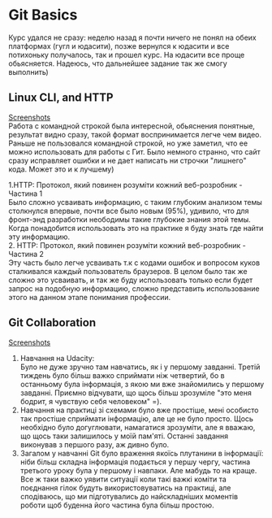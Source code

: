 # Git Basics
Курс удался не сразу: неделю назад я почти ничего не понял на обеих платформах (гугл и юдасити), позже вернулся к юдасити и все потихоньку получалось, так и прошел курс. На юдасити все проще обьясняется. Надеюсь, что дальнейшее задание так же смогу выполнить)
## Linux CLI, and HTTP   
[Screenshots](https://github.com/IhorOzerov/kottans-frontend/tree/main/task_linux_cli)      
Работа с командной строкой была интересной, обьяснения понятные, результат видно сразу, такой формат воспринимается легче чем видео. Раньше не пользовался командной строкой, но уже заметил, что ее можно использовать для работы с Гит. Было немного странно, что сайт сразу исправляет ошибки и не дает написать ни строчки "лишнего" кода. Может это и к лучшему)

1.HTTP: Протокол, який повинен розуміти кожний веб-розробник - Частина 1  
Было сложно усваивать информацию, с таким глубоким анализом темы столкнулся впервые, почти все было новым (95%), удивило, что для фронт-энд разработки неободимы такие глубокие знания этой темы. Когда понадобится использовать это на практике я буду знать где найти эту информацию.  
2. HTTP: Протокол, який повинен розуміти кожний веб-розробник - Частина 2  
Эту часть было легче усваивать т.к с кодами ошибок и вопросом куков сталкивался каждый пользователь браузеров. В целом было так же сложно это усваивать, и так же буду использовать только если будет запрос на подобную информацию, сложно представить использование этого на данном этапе понимания профессии.    
## Git Collaboration  
[Screenshots](https://github.com/IhorOzerov/kottans-frontend/tree/main/task_git_collaboration)   
1. Навчання на Udacity:  
Було не дуже зручно там навчатись, як і у першому завданні. Третій тиждень було більш важко сприймати ніж четвертий, бо в останньому була інформація, з якою ми вже знайомились у першому завданні. Приємно відчувати, що щось більш зрозуміле "это меня бодрит, я чувствую себя человеком" =).   
2. Навчання на практиці зі схемами було вже простіше, мені особисто так простіше сприймати інформацію, але це не було просто. Щось необхідно було догуглювати, намагатися зрозуміти, але я вважаю, що щось таки залишилось у моїй пам'яті. Останні завдання виконував з першого разу, аж дивно було.  
3. Загалом у навчанні Git було враження якоїсь плутанини в інформації: ніби більш складна інформація подається у першу чергу, частина третього уроку була у першому і навпаки. Але мабудь то на краще.  
Все ж таки важко уявити ситуації коли такі важкі коміти та поєднання гілок будуть використовуватись на практиці, але сподіваюсь, що ми підготувались до найскладніших моментів роботи щоб буденна його частина була більш простою.

